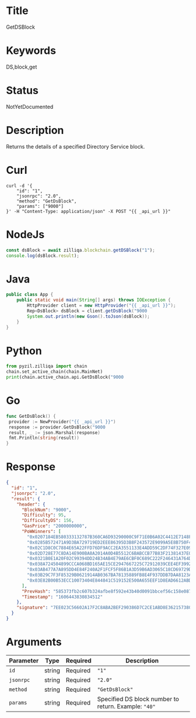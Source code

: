 # Title

GetDSBlock

# Keywords

DS,block,get

# Status

NotYetDocumented

# Description

Returns the details of a specified Directory Service block.

# Curl

```shell
curl -d '{
    "id": "1",
    "jsonrpc": "2.0",
    "method": "GetDsBlock",
    "params": ["9000"]
}' -H "Content-Type: application/json" -X POST "{{ _api_url }}"
```

# NodeJs

```js
const dsBlock = await zilliqa.blockchain.getDSBlock("1");
console.log(dsBlock.result);
```

# Java

```java
public class App {
    public static void main(String[] args) throws IOException {
        HttpProvider client = new HttpProvider("{{ _api_url }}");
        Rep<DsBlock> dsBlock = client.getDsBlock("9000
        System.out.println(new Gson().toJson(dsBlock));
    }
}
```

# Python

```python
from pyzil.zilliqa import chain
chain.set_active_chain(chain.MainNet)
print(chain.active_chain.api.GetDsBlock("9000
```

# Go

```go
func GetDsBlock() {
 provider := NewProvider("{{ _api_url }}")
 response := provider.GetDsBlock("9000
 result, _ := json.Marshal(response)
 fmt.Println(string(result))
}
```

# Response

```json
{
  "id": "1",
  "jsonrpc": "2.0",
  "result": {
    "header": {
      "BlockNum": "9000",
      "Difficulty": 95,
      "DifficultyDS": 156,
      "GasPrice": "2000000000",
      "PoWWinners": [
        "0x0207184EB580333132787B360CA6D93290000C9F71E0B6A02C4412E7148FB1AF81",
        "0x0285B572471A9D3BA729719ED2EEE86395D3B8F243572E9099A5E8B750F46092A7",
        "0x02C1D8C0C7884E65A22FFD76DF9ACC2EA3551133E4ADD59C2DF74F327E09F709FF",
        "0x02D728E77C8DA14E900BA8A2014A0D4B5512C6BABCCB77B83F21381437E0038F44",
        "0x0321B0E1A20F02C99394DD24B34AB4E79AE6CBF0C689C222F246431A764D6B59DB",
        "0x038A724504899CCCA068BD165AE15CE2947667225C72912039CEE4EF3992334843",
        "0x03AB477A7A895DD4E84F240A2F1FCF5F86B1A3D59B6AD3065C18CD69729D089959",
        "0x03B29C7F3F85329B0621914AB0367BA78135889FB8E4F937DDB7DAA8123AD4DF3C",
        "0x03E82B00B53ECC10073404E844841C519152E500A655EEF1D8EAD6612ABDF5B552"
      ],
      "PrevHash": "585373fb2c607b324afbe8f592e43b40d0091bbcef56c158e0879ced69648c8e",
      "Timestamp": "1606443830834512"
    },
    "signature": "7EE023C56602A17F2C8ABA2BEF290386D7C2CE1ABD8E3621573802FA67B243DE60B3EBEE5C4CCFDB697C80127B99CB384DAFEB44F70CD7569F2816DB950877BB"
  }
}
```

# Arguments

| Parameter | Type   | Required | Description                                          |
| --------- | ------ | -------- | ---------------------------------------------------- |
| `id`      | string | Required | `"1"`                                                |
| `jsonrpc` | string | Required | `"2.0"`                                              |
| `method`  | string | Required | `"GetDsBlock"`                                       |
| `params`  | string | Required | Specified DS block number to return. Example: `"40"` |

